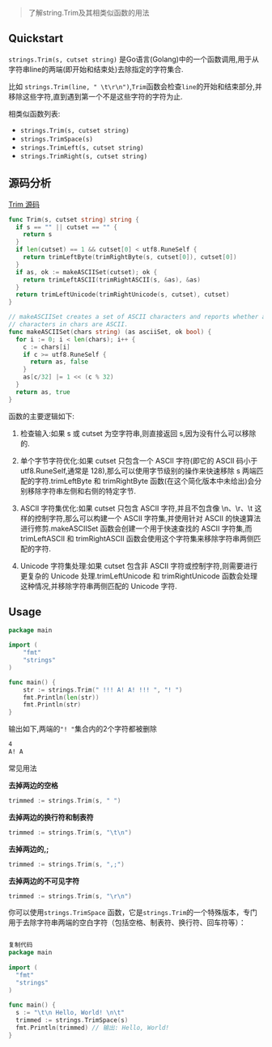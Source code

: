 > 了解string.Trim及其相类似函数的用法

## Quickstart

`strings.Trim(s, cutset string)` 是Go语言(Golang)中的一个函数调用,用于从字符串line的两端(即开始和结束处)去除指定的字符集合.

比如 `strings.Trim(line, " \t\r\n")`,`Trim`函数会检查`line`的开始和结束部分,并移除这些字符,直到遇到第一个不是这些字符的字符为止.

相类似函数列表:
- `strings.Trim(s, cutset string)`
- `strings.TrimSpace(s)`
- `strings.TrimLeft(s, cutset string)`
- `strings.TrimRight(s, cutset string)`

## 源码分析

[Trim 源码](https://github.com/golang/go/blob/go1.22.0/src/strings/strings.go#L891)

```go
func Trim(s, cutset string) string {
  if s == "" || cutset == "" {
    return s
  }
  if len(cutset) == 1 && cutset[0] < utf8.RuneSelf {
    return trimLeftByte(trimRightByte(s, cutset[0]), cutset[0])
  }
  if as, ok := makeASCIISet(cutset); ok {
    return trimLeftASCII(trimRightASCII(s, &as), &as)
  }
  return trimLeftUnicode(trimRightUnicode(s, cutset), cutset)
}

// makeASCIISet creates a set of ASCII characters and reports whether all
// characters in chars are ASCII.
func makeASCIISet(chars string) (as asciiSet, ok bool) {
  for i := 0; i < len(chars); i++ {
    c := chars[i]
    if c >= utf8.RuneSelf {
      return as, false
    }
    as[c/32] |= 1 << (c % 32)
  }
  return as, true
}
```

函数的主要逻辑如下:
1. 检查输入:如果 s 或 cutset 为空字符串,则直接返回 s,因为没有什么可以移除的.

2. 单个字节字符优化:如果 cutset 只包含一个 ASCII 字符(即它的 ASCII 码小于 utf8.RuneSelf,通常是 128),那么可以使用字节级别的操作来快速移除 s 两端匹配的字符.trimLeftByte 和 trimRightByte 函数(在这个简化版本中未给出)会分别移除字符串左侧和右侧的特定字节.

3. ASCII 字符集优化:如果 cutset 只包含 ASCII 字符,并且不包含像 \n、\r、\t 这样的控制字符,那么可以构建一个 ASCII 字符集,并使用针对 ASCII 的快速算法进行修剪.makeASCIISet 函数会创建一个用于快速查找的 ASCII 字符集,而 trimLeftASCII 和 trimRightASCII 函数会使用这个字符集来移除字符串两侧匹配的字符.

4. Unicode 字符集处理:如果 cutset 包含非 ASCII 字符或控制字符,则需要进行更复杂的 Unicode 处理.trimLeftUnicode 和 trimRightUnicode 函数会处理这种情况,并移除字符串两侧匹配的 Unicode 字符.
## Usage

```go
package main

import (
    "fmt"
    "strings"
)

func main() {
    str := strings.Trim(" !!! A! A! !!! ", "! ")
    fmt.Println(len(str))
    fmt.Println(str)
}
```
输出如下,两端的`"! "`集合内的2个字符都被删除
```bash
4
A! A
```
常见用法

**去掉两边的空格**
```go
trimmed := strings.Trim(s, " ")  
```

**去掉两边的换行符和制表符**
```go
trimmed := strings.Trim(s, "\t\n")  
```

**去掉两边的,;**
```go
trimmed := strings.Trim(s, ",;")  
```

**去掉两边的不可见字符**
```go
trimmed := strings.Trim(s, "\r\n")  
```

你可以使用`strings.TrimSpace` 函数，它是`strings.Trim`的一个特殊版本，专门用于去除字符串两端的空白字符（包括空格、制表符、换行符、回车符等）：
```go

复制代码
package main  
  
import (  
  "fmt"  
  "strings"  
)  
  
func main() {  
  s := "\t\n Hello, World! \n\t"  
  trimmed := strings.TrimSpace(s)  
  fmt.Println(trimmed) // 输出: Hello, World!  
}
```